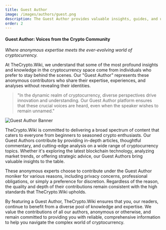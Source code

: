 ```yaml
---
title: Guest Author
image: /images/authors/guest.png
description: The Guest Author provides valuable insights, guides, and updates on cryptocurrency topics.
order: 2
---
```


#### Guest Author: Voices from the Crypto Community

_Where anonymous expertise meets the ever-evolving world of cryptocurrency._

At TheCrypto.Wiki, we understand that some of the most profound insights and knowledge in the cryptocurrency space come from individuals who prefer to stay behind the scenes. Our "Guest Author" represents these anonymous contributors who share their expertise, experiences, and analyses without revealing their identities.

> "In the dynamic realm of cryptocurrency, diverse perspectives drive innovation and understanding. Our Guest Author platform ensures that these crucial voices are heard, even when the speaker wishes to remain unnamed."

![Guest Author Banner](/images/logo.png)

TheCrypto.Wiki is committed to delivering a broad spectrum of content that caters to everyone from beginners to seasoned crypto enthusiasts. Our Guest Authors contribute by providing in-depth articles, thoughtful commentary, and cutting-edge analysis on a wide range of cryptocurrency topics. Whether it's exploring the latest blockchain technology, analyzing market trends, or offering strategic advice, our Guest Authors bring valuable insights to the table.

These anonymous experts choose to contribute under the Guest Author moniker for various reasons, including privacy concerns, professional obligations, or simply a preference for discretion. Regardless of the reason, the quality and depth of their contributions remain consistent with the high standards that TheCrypto.Wiki upholds.

By featuring a Guest Author, TheCrypto.Wiki ensures that you, our readers, continue to benefit from a diverse pool of knowledge and expertise. We value the contributions of all our authors, anonymous or otherwise, and remain committed to providing you with reliable, comprehensive information to help you navigate the complex world of cryptocurrency.
